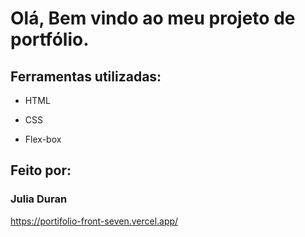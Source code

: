 
# Olá, Bem vindo ao meu projeto de portfólio.


## Ferramentas utilizadas:

* HTML

* CSS

* Flex-box

## Feito por:

### Julia Duran

https://portifolio-front-seven.vercel.app/ 

